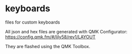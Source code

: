 # keyboards
files for custom keyboards

All json and hex files are generated with QMK Configurator: https://config.qmk.fm/#/lily58/rev1/LAYOUT

They are flashed using the QMK Toolbox.
